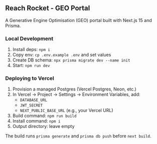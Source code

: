 ## Reach Rocket - GEO Portal

A Generative Engine Optimisation (GEO) portal built with Next.js 15 and Prisma.

### Local Development

1. Install deps: `npm i`
2. Copy env: `cp .env.example .env` and set values
3. Create DB schema: `npx prisma migrate dev --name init`
4. Start: `npm run dev`

### Deploying to Vercel

1. Provision a managed Postgres (Vercel Postgres, Neon, etc.)
2. In Vercel → Project → Settings → Environment Variables, add:
   - `DATABASE_URL`
   - `JWT_SECRET`
   - `NEXT_PUBLIC_BASE_URL` (e.g., your Vercel URL)
3. Build command: `npm run build`
4. Install command: `npm i`
5. Output directory: leave empty

The build runs `prisma generate` and `prisma db push` before `next build`.

